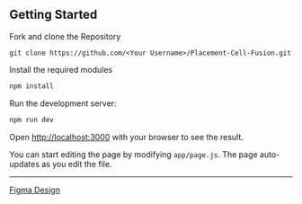 ## Getting Started

Fork and clone the Repository

```
git clone https://github.com/<Your Username>/Placement-Cell-Fusion.git
```

Install the required modules
```bash
npm install
```

Run the development server:

```bash
npm run dev
```

Open [http://localhost:3000](http://localhost:3000) with your browser to see the result.

You can start editing the page by modifying `app/page.js`. The page auto-updates as you edit the file.

---

[Figma Design](https://www.figma.com/design/M0zf1pk3qZR51pHrViSEOA/Placement-Cell?node-id=0-1&t=XTGNXYFyVBt7Mcoq-0)
